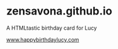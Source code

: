 zensavona.github.io
===================

A HTMLtastic birthday card for Lucy

www.happybirthdaylucy.com
